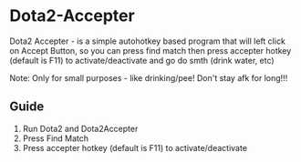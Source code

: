 # Dota2-Accepter
Dota2 Accepter - is a simple autohotkey based program that will left click on Accept Button, so you can press find match then press accepter hotkey (default is F11) to activate/deactivate and go do smth (drink water, etc)

Note: Only for small purposes - like drinking/pee! Don't stay afk for long!!!

## Guide

1. Run Dota2 and Dota2Accepter
2. Press Find Match
3. Press accepter hotkey (default is F11) to activate/deactivate
